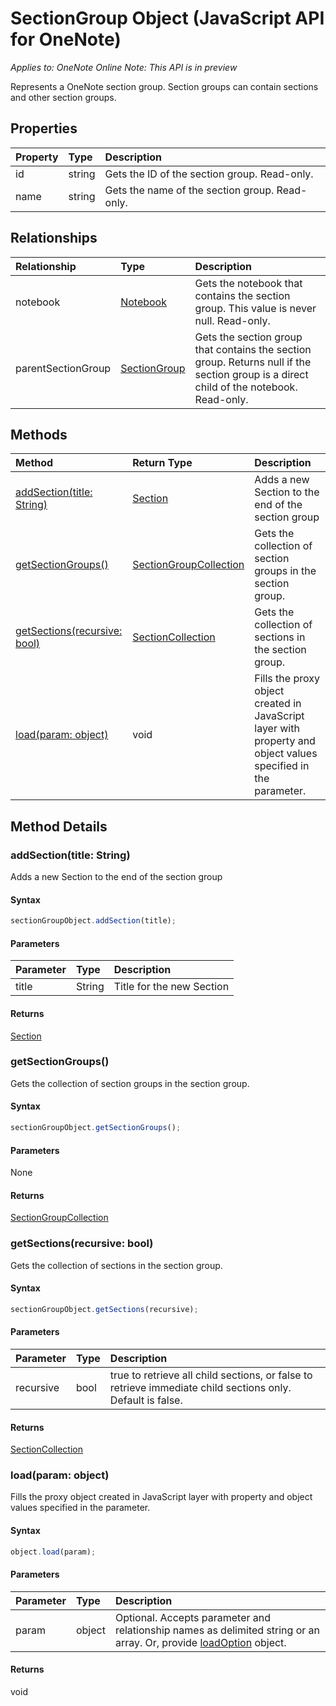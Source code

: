 # SectionGroup Object (JavaScript API for OneNote)

_Applies to: OneNote Online_
_Note: This API is in preview_


Represents a OneNote section group. Section groups can contain sections and other section groups.

## Properties

| Property	   | Type	|Description
|:---------------|:--------|:----------|
|id|string|Gets the ID of the section group. Read-only.|
|name|string|Gets the name of the section group. Read-only.|


## Relationships
| Relationship | Type	|Description|
|:---------------|:--------|:----------|
|notebook|[Notebook](notebook.md)|Gets the notebook that contains the section group. This value is never null. Read-only.|
|parentSectionGroup|[SectionGroup](sectiongroup.md)|Gets the section group that contains the section group. Returns null if the section group is a direct child of the notebook. Read-only.|

## Methods

| Method		   | Return Type	|Description|
|:---------------|:--------|:----------|
|[addSection(title: String)](#addsectiontitle-string)|[Section](section.md)|Adds a new Section to the end of the section group|
|[getSectionGroups()](#getsectiongroups)|[SectionGroupCollection](sectiongroupcollection.md)|Gets the collection of section groups in the section group.|
|[getSections(recursive: bool)](#getsectionsrecursive-bool)|[SectionCollection](sectioncollection.md)|Gets the collection of sections in the section group.|
|[load(param: object)](#loadparam-object)|void|Fills the proxy object created in JavaScript layer with property and object values specified in the parameter.|

## Method Details


### addSection(title: String)
Adds a new Section to the end of the section group

#### Syntax
```js
sectionGroupObject.addSection(title);
```

#### Parameters
| Parameter	   | Type	|Description|
|:---------------|:--------|:----------|
|title|String|Title for the new Section|

#### Returns
[Section](section.md)

### getSectionGroups()
Gets the collection of section groups in the section group.

#### Syntax
```js
sectionGroupObject.getSectionGroups();
```

#### Parameters
None

#### Returns
[SectionGroupCollection](sectiongroupcollection.md)

### getSections(recursive: bool)
Gets the collection of sections in the section group.

#### Syntax
```js
sectionGroupObject.getSections(recursive);
```

#### Parameters
| Parameter	   | Type	|Description|
|:---------------|:--------|:----------|
|recursive|bool|true to retrieve all child sections, or false to retrieve immediate child sections only. Default is false.|

#### Returns
[SectionCollection](sectioncollection.md)

### load(param: object)
Fills the proxy object created in JavaScript layer with property and object values specified in the parameter.

#### Syntax
```js
object.load(param);
```

#### Parameters
| Parameter	   | Type	|Description|
|:---------------|:--------|:----------|
|param|object|Optional. Accepts parameter and relationship names as delimited string or an array. Or, provide [loadOption](loadoption.md) object.|

#### Returns
void
